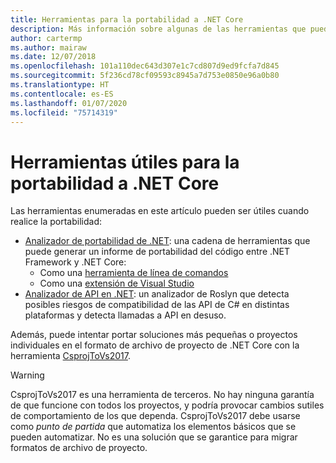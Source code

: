 ```yaml
---
title: Herramientas para la portabilidad a .NET Core
description: Más información sobre algunas de las herramientas que puede usar para realizar la portabilidad a .NET Core
author: cartermp
ms.author: mairaw
ms.date: 12/07/2018
ms.openlocfilehash: 101a110dec643d307e1c7cd807d9ed9fcfa7d845
ms.sourcegitcommit: 5f236cd78cf09593c8945a7d753e0850e96a0b80
ms.translationtype: HT
ms.contentlocale: es-ES
ms.lasthandoff: 01/07/2020
ms.locfileid: "75714319"
---
```

# <a name="tools-to-help-with-porting-to-net-core"></a>Herramientas útiles para la portabilidad a .NET Core

Las herramientas enumeradas en este artículo pueden ser útiles cuando realice la portabilidad:

- [Analizador de portabilidad de .NET](../../standard/analyzers/portability-analyzer.md): una cadena de herramientas que puede generar un informe de portabilidad del código entre .NET Framework y .NET Core:
  - Como una [herramienta de línea de comandos](https://github.com/Microsoft/dotnet-apiport/releases)
  - Como una [extensión de Visual Studio](https://visualstudiogallery.msdn.microsoft.com/1177943e-cfb7-4822-a8a6-e56c7905292b)
- [Analizador de API en .NET](../../standard/analyzers/api-analyzer.md): un analizador de Roslyn que detecta posibles riesgos de compatibilidad de las API de C# en distintas plataformas y detecta llamadas a API en desuso.

Además, puede intentar portar soluciones más pequeñas o proyectos individuales en el formato de archivo de proyecto de .NET Core con la herramienta [CsprojToVs2017](https://github.com/hvanbakel/CsprojToVs2017).

> [!WARNING] 
> CsprojToVs2017 es una herramienta de terceros. No hay ninguna garantía de que funcione con todos los proyectos, y podría provocar cambios sutiles de comportamiento de los que dependa. CsprojToVs2017 debe usarse como _punto de partida_ que automatiza los elementos básicos que se pueden automatizar. No es una solución que se garantice para migrar formatos de archivo de proyecto.
